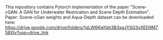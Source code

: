 This repository contains Pytorch implementation of the paper "Scene-cGAN: A GAN for Underwater Restoration and Scene Depth Estimation".
Paper:
Scene-cGan weights and Aqua-Depth dataset can be downloaded here: https://drive.google.com/drive/folders/1gLW6KjeYah3B3sgJYSG3vXED9M758XIv?usp=drive_link


